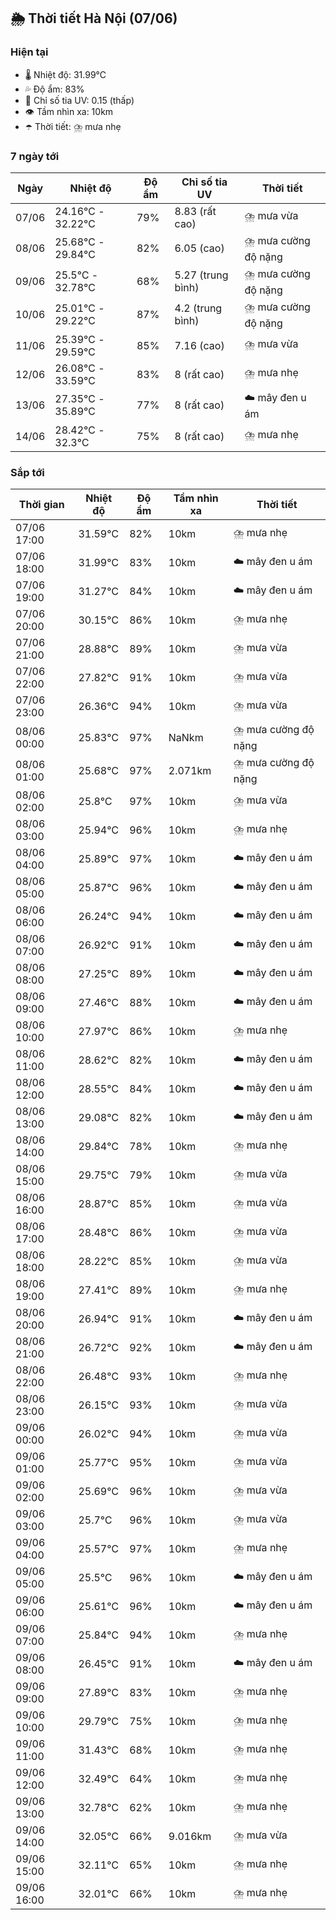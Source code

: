 ## 🌦️ Thời tiết Hà Nội (07/06)

### Hiện tại

- 🌡️ Nhiệt độ: 31.99℃
- 💦 Độ ẩm: 83%
- 🌟 Chỉ số tia UV: 0.15 (thấp)
- 👁️ Tầm nhìn xa: 10km
- ☂️ Thời tiết: ⛈️ mưa nhẹ

### 7 ngày tới

| Ngày | Nhiệt độ | Độ ẩm | Chỉ số tia UV | Thời tiết |
| --- | --- | --- | --- | --- |
| 07/06 | 24.16℃ - 32.22℃ | 79% | 8.83 (rất cao) | ⛈️ mưa vừa |
| 08/06 | 25.68℃ - 29.84℃ | 82% | 6.05 (cao) | ⛈️ mưa cường độ nặng |
| 09/06 | 25.5℃ - 32.78℃ | 68% | 5.27 (trung bình) | ⛈️ mưa cường độ nặng |
| 10/06 | 25.01℃ - 29.22℃ | 87% | 4.2 (trung bình) | ⛈️ mưa cường độ nặng |
| 11/06 | 25.39℃ - 29.59℃ | 85% | 7.16 (cao) | ⛈️ mưa vừa |
| 12/06 | 26.08℃ - 33.59℃ | 83% | 8 (rất cao) | ⛈️ mưa nhẹ |
| 13/06 | 27.35℃ - 35.89℃ | 77% | 8 (rất cao) | ☁️ mây đen u ám |
| 14/06 | 28.42℃ - 32.3℃ | 75% | 8 (rất cao) | ⛈️ mưa nhẹ |

### Sắp tới

| Thời gian | Nhiệt độ | Độ ẩm | Tầm nhìn xa | Thời tiết |
| --- | --- | --- | --- | --- |
| 07/06 17:00 | 31.59℃ | 82% | 10km | ⛈️ mưa nhẹ |
| 07/06 18:00 | 31.99℃ | 83% | 10km | ☁️ mây đen u ám |
| 07/06 19:00 | 31.27℃ | 84% | 10km | ☁️ mây đen u ám |
| 07/06 20:00 | 30.15℃ | 86% | 10km | ⛈️ mưa nhẹ |
| 07/06 21:00 | 28.88℃ | 89% | 10km | ⛈️ mưa vừa |
| 07/06 22:00 | 27.82℃ | 91% | 10km | ⛈️ mưa vừa |
| 07/06 23:00 | 26.36℃ | 94% | 10km | ⛈️ mưa vừa |
| 08/06 00:00 | 25.83℃ | 97% | NaNkm | ⛈️ mưa cường độ nặng |
| 08/06 01:00 | 25.68℃ | 97% | 2.071km | ⛈️ mưa cường độ nặng |
| 08/06 02:00 | 25.8℃ | 97% | 10km | ⛈️ mưa vừa |
| 08/06 03:00 | 25.94℃ | 96% | 10km | ⛈️ mưa nhẹ |
| 08/06 04:00 | 25.89℃ | 97% | 10km | ☁️ mây đen u ám |
| 08/06 05:00 | 25.87℃ | 96% | 10km | ☁️ mây đen u ám |
| 08/06 06:00 | 26.24℃ | 94% | 10km | ☁️ mây đen u ám |
| 08/06 07:00 | 26.92℃ | 91% | 10km | ☁️ mây đen u ám |
| 08/06 08:00 | 27.25℃ | 89% | 10km | ☁️ mây đen u ám |
| 08/06 09:00 | 27.46℃ | 88% | 10km | ☁️ mây đen u ám |
| 08/06 10:00 | 27.97℃ | 86% | 10km | ⛈️ mưa nhẹ |
| 08/06 11:00 | 28.62℃ | 82% | 10km | ☁️ mây đen u ám |
| 08/06 12:00 | 28.55℃ | 84% | 10km | ☁️ mây đen u ám |
| 08/06 13:00 | 29.08℃ | 82% | 10km | ☁️ mây đen u ám |
| 08/06 14:00 | 29.84℃ | 78% | 10km | ⛈️ mưa nhẹ |
| 08/06 15:00 | 29.75℃ | 79% | 10km | ⛈️ mưa vừa |
| 08/06 16:00 | 28.87℃ | 85% | 10km | ⛈️ mưa vừa |
| 08/06 17:00 | 28.48℃ | 86% | 10km | ⛈️ mưa vừa |
| 08/06 18:00 | 28.22℃ | 85% | 10km | ⛈️ mưa vừa |
| 08/06 19:00 | 27.41℃ | 89% | 10km | ⛈️ mưa nhẹ |
| 08/06 20:00 | 26.94℃ | 91% | 10km | ☁️ mây đen u ám |
| 08/06 21:00 | 26.72℃ | 92% | 10km | ☁️ mây đen u ám |
| 08/06 22:00 | 26.48℃ | 93% | 10km | ⛈️ mưa nhẹ |
| 08/06 23:00 | 26.15℃ | 93% | 10km | ⛈️ mưa vừa |
| 09/06 00:00 | 26.02℃ | 94% | 10km | ⛈️ mưa vừa |
| 09/06 01:00 | 25.77℃ | 95% | 10km | ⛈️ mưa vừa |
| 09/06 02:00 | 25.69℃ | 96% | 10km | ⛈️ mưa vừa |
| 09/06 03:00 | 25.7℃ | 96% | 10km | ⛈️ mưa vừa |
| 09/06 04:00 | 25.57℃ | 97% | 10km | ⛈️ mưa nhẹ |
| 09/06 05:00 | 25.5℃ | 96% | 10km | ☁️ mây đen u ám |
| 09/06 06:00 | 25.61℃ | 96% | 10km | ☁️ mây đen u ám |
| 09/06 07:00 | 25.84℃ | 94% | 10km | ⛈️ mưa nhẹ |
| 09/06 08:00 | 26.45℃ | 91% | 10km | ☁️ mây đen u ám |
| 09/06 09:00 | 27.89℃ | 83% | 10km | ⛈️ mưa nhẹ |
| 09/06 10:00 | 29.79℃ | 75% | 10km | ⛈️ mưa nhẹ |
| 09/06 11:00 | 31.43℃ | 68% | 10km | ⛈️ mưa nhẹ |
| 09/06 12:00 | 32.49℃ | 64% | 10km | ⛈️ mưa nhẹ |
| 09/06 13:00 | 32.78℃ | 62% | 10km | ⛈️ mưa nhẹ |
| 09/06 14:00 | 32.05℃ | 66% | 9.016km | ⛈️ mưa vừa |
| 09/06 15:00 | 32.11℃ | 65% | 10km | ⛈️ mưa nhẹ |
| 09/06 16:00 | 32.01℃ | 66% | 10km | ⛈️ mưa nhẹ |
